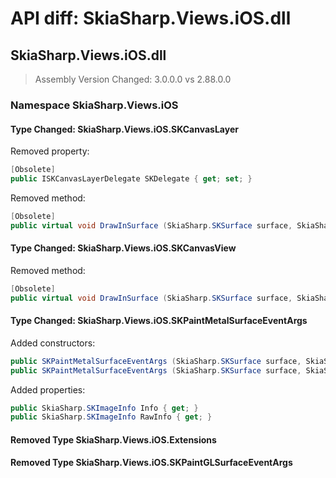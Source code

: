 # API diff: SkiaSharp.Views.iOS.dll

## SkiaSharp.Views.iOS.dll

> Assembly Version Changed: 3.0.0.0 vs 2.88.0.0

### Namespace SkiaSharp.Views.iOS

#### Type Changed: SkiaSharp.Views.iOS.SKCanvasLayer

Removed property:

```csharp
[Obsolete]
public ISKCanvasLayerDelegate SKDelegate { get; set; }
```

Removed method:

```csharp
[Obsolete]
public virtual void DrawInSurface (SkiaSharp.SKSurface surface, SkiaSharp.SKImageInfo info);
```


#### Type Changed: SkiaSharp.Views.iOS.SKCanvasView

Removed method:

```csharp
[Obsolete]
public virtual void DrawInSurface (SkiaSharp.SKSurface surface, SkiaSharp.SKImageInfo info);
```


#### Type Changed: SkiaSharp.Views.iOS.SKPaintMetalSurfaceEventArgs

Added constructors:

```csharp
public SKPaintMetalSurfaceEventArgs (SkiaSharp.SKSurface surface, SkiaSharp.GRBackendRenderTarget renderTarget, SkiaSharp.GRSurfaceOrigin origin, SkiaSharp.SKImageInfo info);
public SKPaintMetalSurfaceEventArgs (SkiaSharp.SKSurface surface, SkiaSharp.GRBackendRenderTarget renderTarget, SkiaSharp.GRSurfaceOrigin origin, SkiaSharp.SKImageInfo info, SkiaSharp.SKImageInfo rawInfo);
```

Added properties:

```csharp
public SkiaSharp.SKImageInfo Info { get; }
public SkiaSharp.SKImageInfo RawInfo { get; }
```


#### Removed Type SkiaSharp.Views.iOS.Extensions
#### Removed Type SkiaSharp.Views.iOS.SKPaintGLSurfaceEventArgs

